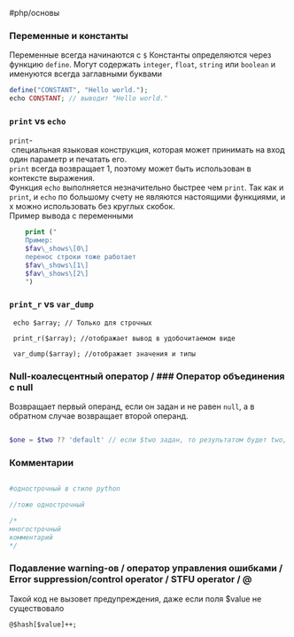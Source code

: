 #php/основы 

### Переменные и константы 
Переменные всегда начинаются c `$`
Константы определяются через функцию `define`. Могут содержать  `integer`, `float`, `string` или `boolean` и именуются всегда заглавными буквами
```php
define("CONSTANT", "Hello world.");  
echo CONSTANT; // выводит "Hello world."
```


### `print` vs `echo`
`print`- специальная языковая конструкция, которая может принимать на вход один параметр и печатать его.  
`print` всегда возвращает 1, поэтому может быть использован в контексте выражения. 
Функция `echo` выполняется незначительно быстрее чем `print`. Так как и `print`, и `echo` по большому счету не являются настоящими функциями, их можно использовать без круглых скобок. Пример вывода с переменными

```php
	print ("
	Пример:
	$fav\_shows\[0\]
	перенос строки тоже работает
	$fav\_shows\[1\]
	$fav\_shows\[2\]
	")
```

### `print_r` vs `var_dump`
```
 echo $array; // Только для строчных

 print_r($array); //отображает вывод в удобочитаемом виде

 var_dump($array); //отображает значения и типы
```


### Null-коалесцентный оператор / ### Оператор объединения с null
Возвращает первый операнд, если он задан и не равен `null`, а в обратном случае возвращает второй операнд.
```php

$one = $two ?? 'default' // если $two задан, то результатом будет two, а  иначе 'default';

```

### Комментарии

```php

#однострочный в стиле python

//тоже однострочный

/*
многострочный
комментарий
*/
```


### Подавление warning-ов / оператор управления ошибками / Error suppression/control operator /  STFU operator / @
Такой код не вызовет предупреждения, даже если поля $value не существовало
```
@$hash[$value]++;
```



